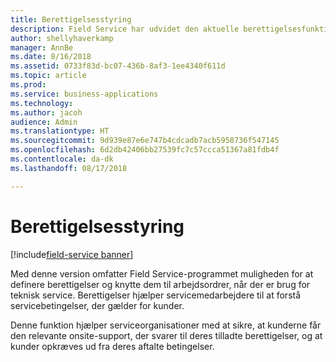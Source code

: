 ```yaml
---
title: Berettigelsesstyring
description: Field Service har udvidet den aktuelle berettigelsesfunktionalitet, der anvendes i Customer Service-programmet, til de relevante scenarier.
author: shellyhaverkamp
manager: AnnBe
ms.date: 8/16/2018
ms.assetid: 0733f83d-bc07-436b-8af3-1ee4340f611d
ms.topic: article
ms.prod: 
ms.service: business-applications
ms.technology: 
ms.author: jacoh
audience: Admin
ms.translationtype: HT
ms.sourcegitcommit: 9d939e87e6e747b4cdcadb7acb5958736f547145
ms.openlocfilehash: 6d2db42406bb27539fc7c57ccca51367a81fdb4f
ms.contentlocale: da-dk
ms.lasthandoff: 08/17/2018

---
```

#  <a name="entitlement-management"></a>Berettigelsesstyring

[!include[field-service banner](../../includes/field-service.md)]

Med denne version omfatter Field Service-programmet muligheden for at definere berettigelser og knytte dem til arbejdsordrer, når der er brug for teknisk service. Berettigelser hjælper servicemedarbejdere til at forstå servicebetingelser, der gælder for kunder.

Denne funktion hjælper serviceorganisationer med at sikre, at kunderne får den relevante onsite-support, der svarer til deres tilladte berettigelser, og at kunder opkræves ud fra deres aftalte betingelser.


